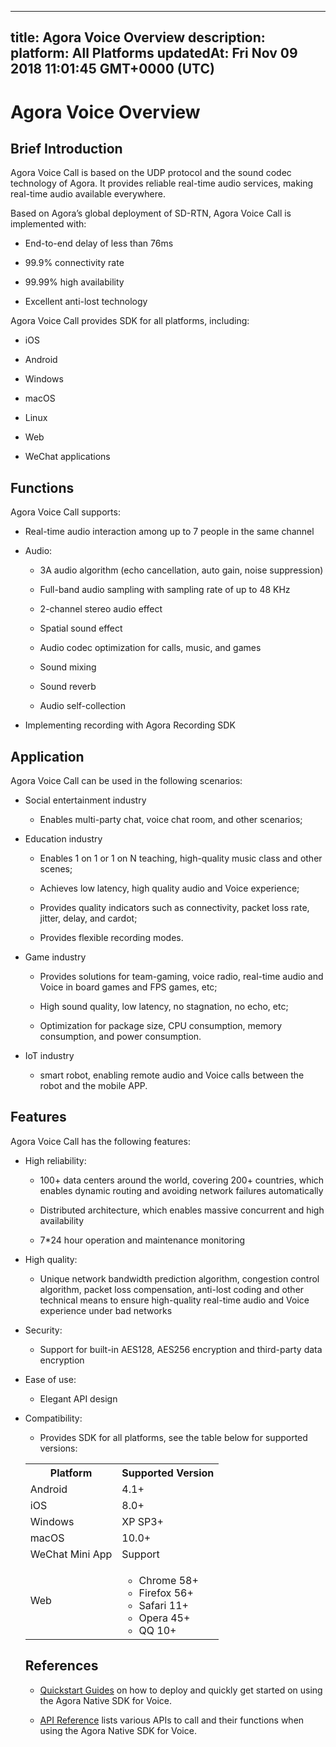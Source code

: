 
---
title: Agora Voice Overview
description: 
platform: All Platforms
updatedAt: Fri Nov 09 2018 11:01:45 GMT+0000 (UTC)
---
# Agora Voice Overview
## Brief Introduction

Agora Voice Call is based on the UDP protocol and the sound codec technology of Agora. It provides reliable real-time audio services, making real-time audio available everywhere.

Based on Agora’s global deployment of SD-RTN, Agora Voice Call is implemented with:

-   End-to-end delay of less than 76ms

-   99.9% connectivity rate

-   99.99% high availability

-   Excellent anti-lost technology


Agora Voice Call provides SDK for all platforms, including:

-   iOS

-   Android

-   Windows

-   macOS

-   Linux

-   Web

-   WeChat applications


## Functions

Agora Voice Call supports:

-   Real-time audio interaction among up to 7 people in the same channel

-   Audio:

    -   3A audio algorithm \(echo cancellation, auto gain, noise suppression\)

    -   Full-band audio sampling with sampling rate of up to 48 KHz

    -   2-channel stereo audio effect

    -   Spatial sound effect

    -   Audio codec optimization for calls, music, and games

    -   Sound mixing

    -   Sound reverb

    -   Audio self-collection

-   Implementing recording with Agora Recording SDK


## Application

Agora Voice Call can be used in the following scenarios:

-   Social entertainment industry

    -   Enables multi-party chat, voice chat room, and other scenarios;

-   Education industry

    -   Enables 1 on 1 or 1 on N teaching, high-quality music class and other scenes;

    -   Achieves low latency, high quality audio and Voice experience;

    -   Provides quality indicators such as connectivity, packet loss rate, jitter, delay, and cardot;

    -   Provides flexible recording modes.

-   Game industry

    -   Provides solutions for team-gaming, voice radio, real-time audio and Voice in board games and FPS games, etc;

    -   High sound quality, low latency, no stagnation, no echo, etc;

    -   Optimization for package size, CPU consumption, memory consumption, and power consumption.

-   IoT industry

    -   smart robot, enabling remote audio and Voice calls between the robot and the mobile APP.


## Features

Agora Voice Call has the following features:

-   High reliability:

    -   100+ data centers around the world, covering 200+ countries, which enables dynamic routing and avoiding network failures automatically

    -   Distributed architecture, which enables massive concurrent and high availability

    -   7\*24 hour operation and maintenance monitoring

-   High quality:

    -   Unique network bandwidth prediction algorithm, congestion control algorithm, packet loss compensation, anti-lost coding and other technical means to ensure high-quality real-time audio and Voice experience under bad networks

-   Security:

    -   Support for built-in AES128, AES256 encryption and third-party data encryption

-   Ease of use:

    -   Elegant API design

-   Compatibility:

    -   Provides SDK for all platforms, see the table below for supported versions:
    <table>
  <tr>
    <th>Platform</th>
    <th>Supported Version</th>
  </tr>
  <tr>
    <td>Android</td>
    <td>4.1+</td>
  </tr>
  <tr>
    <td>iOS</td>
    <td>8.0+</td>
  </tr>
	  <tr>
    <td>Windows</td>
    <td>XP SP3+</td>
  </tr>
  <tr>
    <td>macOS</td>
    <td>10.0+</td>
  </tr>
  <tr>
    <td>WeChat Mini App</td>
    <td>Support</td>
  </tr>
  <tr>
    <td>Web</td>
		<td><ul><li>Chrome 58+</li>
			<li>Firefox 56+</li>
			<li>Safari 11+</li>
			<li>Opera 45+</li>
			<li>QQ 10+</li></ul></td>
  </tr>
</table>



## References

-   [Quickstart Guides](../../en/Quickstart%20Guide/communication_android_audio-1.md) on how to deploy and quickly get started on using the Agora Native SDK for Voice.

-   [API Reference](https://docs.agora.io/en/Voice/API%20Reference/java/index.html) lists various APIs to call and their functions when using the Agora Native SDK for Voice.



